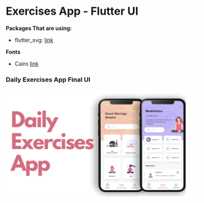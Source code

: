 # Exercises App - Flutter UI


**Packages That  are using:**

- flutter_svg: [link](https://pub.dev/packages/flutter_svg)

**Fonts**

- Cairo [link](https://fonts.google.com/specimen/Cairo)

### Daily Exercises App Final UI

![App UI](/ui.png)
